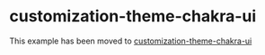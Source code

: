 # customization-theme-chakra-ui

This example has been moved to [customization-theme-chakra-ui](../../.././customization-theme-chakra-ui)

